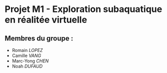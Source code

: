 # Projet M1 - Exploration subaquatique en réalitée virtuelle

## Membres du groupe :
* Romain *LOPEZ*
* Camille *VANG*
* Marc-Yong *CHEN*
* Noah *DUFAUD*